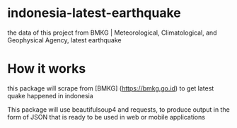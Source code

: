 # indonesia-latest-earthquake
the data of this project from BMKG | Meteorological, Climatological, and Geophysical Agency, latest earthquake

# How it works
this package will scrape from [BMKG] (https://bmkg.go.id) to get latest quake happened in indonesia 

This package will use beautifulsoup4 and requests, to produce output in the form of JSON that is ready to be used in web or mobile applications